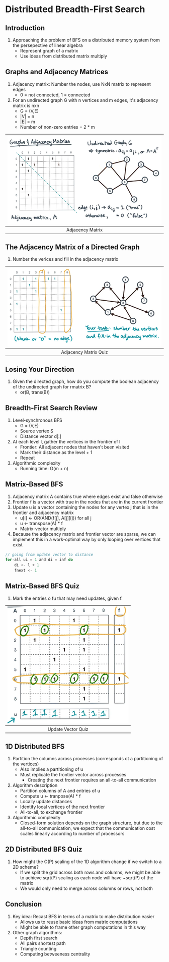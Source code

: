 # Distributed Breadth-First Search

## Introduction

1. Approaching the problem of BFS on a distributed memory system from the
persepective of linear algebra
    * Represent graph of a matrix
    * Use ideas from distributed matrix multiply

## Graphs and Adjacency Matrices

1. Adjacency matrix: Number the nodes, use NxN matrix to represent edges
    * 0 = not connected, 1 = connected
2. For an undirected graph G with n vertices and m edges, it's adjacency matrix
is nxn
    * G = (V,E)
    * |V| = n
    * |E| = m
    * Number of non-zero entries = 2 * m

| ![adjacency](images/distributed_bfs_adjacency_matrix.png) |
|:--:|
| Adjacency Matrix |

## The Adjacency Matrix of a Directed Graph

1. Number the verices and fill in the adjacency matrix

| ![quiz1](images/distributed_bfs_adjacency_matrix_quiz.png) |
|:--:|
| Adjacency Matrix Quiz |

## Losing Your Direction

1. Given the directed graph, how do you compute the boolean adjacency of the
undirected graph for rmatrix B?
    * or(B, trans(B))

## Breadth-First Search Review

1. Level-synchronous BFS
    * G = (V,E)
    * Source vertex S
    * Distance vector d[:]
2. At each level l, gather the vertices in the frontier of l
    * Frontier: All adjacent nodes that haven't been visited
    * Mark their distance as the level + 1
    * Repeat
3. Algorithmic complexity
    * Running time: O(m + n)

## Matrix-Based BFS

1. Adjacency matrix A contains true where edges exist and false otherwise
2. Frontier f is a vector with true in the nodes that are in the current
frontier
3. Update u is a vector containing the nodes for any vertex j that is in the
frontier and adjacency matrix
    * u[i] <- OR(AND(f[j], A[j][i])) for all j
    * u <- transpose(A) * f
    * Matrix-vector multiply
4. Because the adjacency matrix and frontier vector are sparse, we can implement
this in a work-optimal way by only looping over vertices that exist

``` C
// going from update vector to distance
for-all ui = 1 and di = inf do
    di <- l + 1
    fnext <- 1
```

## Matrix-Based BFS Quiz

1. Mark the entries o fu that may need updates, given f.

| ![quiz2](images/distributed_bfs_update_vector_quiz.png) |
|:--:|
| Update Vector Quiz |

## 1D Distributed BFS

1. Partition the columns across processes (corresponds ot a partitioning of the
vertices)
    * Also implies a partitioning of u
    * Must replicate the frontier vector across processes
        - Creating the next frontier requires an all-to-all communication
2. Algorithm description
    * Partition columns of A and entries of u
    * Compute u <- tranpose(A) * f
    * Locally update distances
    * Identify local vertices of the next frontier
    * All-to-all, to exchange frontier
3. Algorithmic complexity
    * Closed-form solution depends on the graph structure, but due to the
    all-to-all communication, we expect that the communication cost scales
    linearly according to number of processors

## 2D Distributed BFS Quiz

1. How might the O(P) scaling of the 1D algorithm change if we switch to a 2D
scheme?
    * If we split the grid across both rows and columns, we might be able to
    achieve sqrt(P) scaling as each node will have ~sqrt(P) of the matrix
    * We would only need to merge across columns or rows, not both

## Conclusion

1. Key idea: Recast BFS in terms of a matrix to make distribution easier
    * Allows us to reuse basic ideas from matrix computations
    * Might be able to frame other graph computations in this way
2. Other graph algorithms:
    * Depth first search
    * All pairs shortest path
    * Triangle counting
    * Computing betweeness centrality
